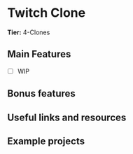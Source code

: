 # Twitch Clone

**Tier:** 4-Clones

## Main Features

-   [ ] WIP

## Bonus features

## Useful links and resources

## Example projects
